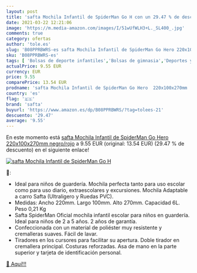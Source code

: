 ```yaml
---
layout: post
title: 'safta Mochila Infantil de SpiderMan Go H con un 29.47 % de descuento'
date: 2021-03-22 12:21:06
image: 'https://m.media-amazon.com/images/I/51wUfWLH3+L._SL400_.jpg'
comments: true
category: ofertas
author: 'tole.es'
slug: 'B08PPRBWRS-es safta Mochila Infantil de SpiderMan Go Hero 220x100x270mm...'
sku: 'B08PPRBWRS-es'
tags: [ 'Bolsas de deporte infantiles','Bolsas de gimnasia','Deportes y aire libre','Equipaje','Mochilas','Mochilas infantiles','mochila','safta', ]
actualPrice: 9.55 EUR
currency: EUR
price: 9.55
comparePrice: 13.54 EUR
prodname: 'safta Mochila Infantil de SpiderMan Go Hero  220x100x270mm  negro/rojo'
country: 'es'
flag: '🇪🇸'
brand: 'safta'
buyurl: 'https://www.amazon.es/dp/B08PPRBWRS/?tag=tolees-21'
descuento: '29.47'
average: '9.55'
---
```


En este momento está [safta Mochila Infantil de SpiderMan Go Hero  220x100x270mm  negro/rojo](https://www.amazon.es/dp/B08PPRBWRS/?tag=tolees-21) a 9.55 EUR (original: 13.54 EUR) (29.47 %  de descuento) en el siguiente enlace!

[![safta Mochila Infantil de SpiderMan Go H](https://m.media-amazon.com/images/I/51wUfWLH3+L._SL400_.jpg)](https://www.amazon.es/dp/B08PPRBWRS/?tag=tolees-21)

🔎:

- Ideal para niños de guardería. Mochila perfecta tanto para uso escolar como para uso diario, extraescolares y excursiones. Mochila Adaptable a carro Safta (Ultraligero y Ruedas PVC).
- Medidas: Ancho 220mm. Largo 100mm. Alto 270mm. Capacidad 6L. Peso 0,21 Kg
- Safta SpiderMan Oficial mochila infantil escolar para niños en guardería. Ideal para niños de 2 a 5 años. 2 años de garantía.
- Confeccionada con un material de poliéster muy resistente y cremalleras suaves. Fácil de lavar.
- Tiradores en los cursores para facilitar su apertura. Doble tirador en cremallera principal. Costuras reforzadas. Asa de mano en la parte superior y tarjeta de identificación personal.

[🛒 Aquí!!!](https://www.amazon.es/dp/B08PPRBWRS/?tag=tolees-21)
